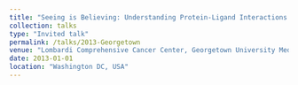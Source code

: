```yaml
---
title: "Seeing is Believing: Understanding Protein-Ligand Interactions in Cancer Drug Discovery."
collection: talks
type: "Invited talk"
permalink: /talks/2013-Georgetown
venue: "Lombardi Comprehensive Cancer Center, Georgetown University Medical Center"
date: 2013-01-01
location: "Washington DC, USA"
---
```


